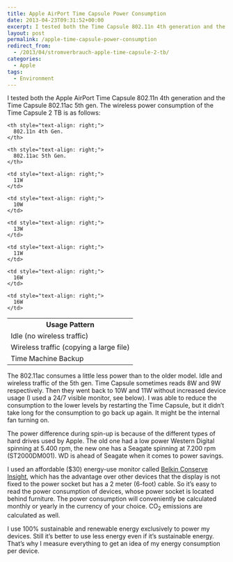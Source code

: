 ```yaml
---
title: Apple AirPort Time Capsule Power Consumption
date: 2013-04-23T09:31:52+00:00
excerpt: I tested both the Time Capsule 802.11n 4th generation and the Time Capsule 802.11ac. Measured power consumption is for the Time Capsule 2TB model.
layout: post
permalink: /apple-time-capsule-power-consumption
redirect_from:
  - /2013/04/stromverbrauch-apple-time-capsule-2-tb/
categories:
  - Apple
tags:
  - Environment
---
```

I tested both the Apple AirPort Time Capsule 802.11n 4th generation and the Time Capsule 802.11ac 5th gen. The wireless power consumption of the Time Capsule 2 TB is as follows:

<table style="width: auto;">
  <tr>
    <th>
      Usage Pattern
    </th>
    
    <th style="text-align: right;">
      802.11n 4th Gen.
    </th>
    
    <th style="text-align: right;">
      802.11ac 5th Gen.
    </th>
  </tr>
  
  <tr>
    <td>
      Idle (no wireless traffic)
    </td>
    
    <td style="text-align: right;">
      11W
    </td>
    
    <td style="text-align: right;">
      10W
    </td>
  </tr>
  
  <tr>
    <td>
      Wireless traffic (copying a large file)
    </td>
    
    <td style="text-align: right;">
      13W
    </td>
    
    <td style="text-align: right;">
      11W
    </td>
  </tr>
  
  <tr>
    <td>
      Time Machine Backup
    </td>
    
    <td style="text-align: right;">
      16W
    </td>
    
    <td style="text-align: right;">
      16W
    </td>
  </tr>
</table>

The 802.11ac consumes a little less power than to the older model. Idle and wireless traffic of the 5th gen. Time Capsule sometimes reads 8W and 9W respectively. Then they went back to 10W and 11W without increased device usage (I used a 24/7 visible monitor, see below). I was able to reduce the consumption to the lower levels by restarting the Time Capsule, but it didn’t take long for the consumption to go back up again. It might be the internal fan turning on.

The power difference during spin-up is because of the different types of hard drives used by Apple. The old one had a low power Western Digital spinning at 5.400 rpm, the new one has a Seagate spinning at 7.200 rpm (ST2000DM001). WD is ahead of Seagate when it comes to power savings.

I used an affordable ($30) energy-use monitor called [Belkin Conserve Insight](https://www.belkin.com/conserve/insight/), which has the advantage over other devices that the display is not fixed to the power socket but has a 2 meter (6-foot) cable. So it’s easy to read the power consumption of devices, whose power socket is located behind furniture. The power consumption will conveniently be calculated monthly or yearly in the currency of your choice. CO<sub>2</sub> emissions are calculated as well.

I use 100% sustainable and renewable energy exclusively to power my devices. Still it’s better to use less energy even if it’s sustainable energy. That’s why I measure everything to get an idea of my energy consumption per device.